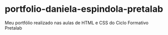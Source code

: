 # portfolio-daniela-espindola-pretalab
Meu portfólio realizado nas aulas de HTML e CSS do Ciclo Formativo Pretalab
